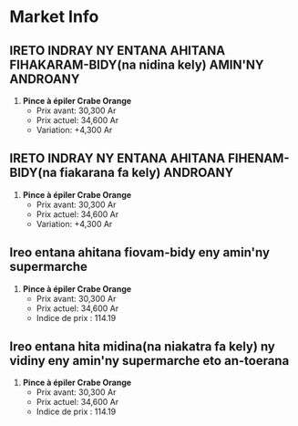 # Market Info

## IRETO INDRAY NY ENTANA AHITANA FIHAKARAM-BIDY(na nidina kely) AMIN'NY ANDROANY

1. **Pince à épiler Crabe Orange**
   - Prix avant: 30,300 Ar
   - Prix actuel: 34,600 Ar
   - Variation: +4,300 Ar

## IRETO INDRAY NY ENTANA AHITANA FIHENAM-BIDY(na fiakarana fa kely) ANDROANY

1. **Pince à épiler Crabe Orange**
   - Prix avant: 30,300 Ar
   - Prix actuel: 34,600 Ar
   - Variation: +4,300 Ar

## Ireo entana ahitana fiovam-bidy eny amin'ny supermarche

1. **Pince à épiler Crabe Orange**
   - Prix avant: 30,300 Ar
   - Prix actuel: 34,600 Ar
   - Indice de prix : 114.19

## Ireo entana hita midina(na niakatra fa kely) ny vidiny eny amin'ny supermarche eto an-toerana

1. **Pince à épiler Crabe Orange**
   - Prix avant: 30,300 Ar
   - Prix actuel: 34,600 Ar
   - Indice de prix : 114.19

